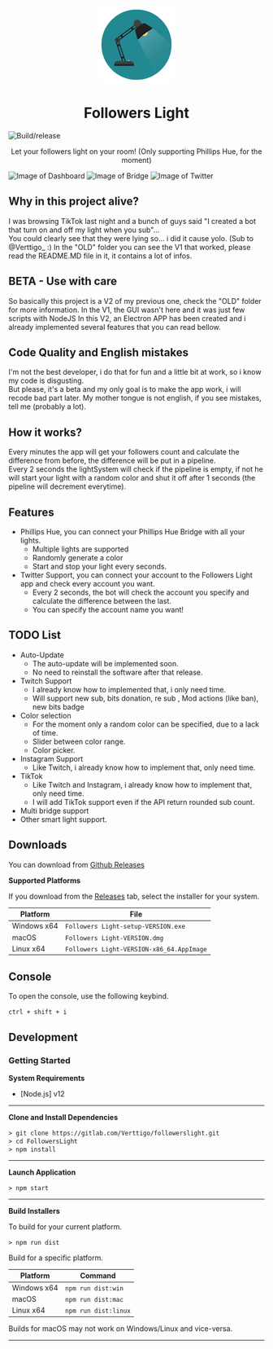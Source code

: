<p align="center"><img src="./build/icon.png" width="150px" height="150px" alt="FollowersLight"></p>

<h1 align="center">Followers Light</h1>

![Build/release](https://github.com/Verttigo28/FollowersLight/workflows/Build/release/badge.svg)

<p align="center">Let your followers light on your room! (Only supporting Phillips Hue, for the moment)</p>

![Image of Dashboard](https://i.ibb.co/BGpKTmT/Dashboard.png)
![Image of Bridge](https://i.ibb.co/0cCv0jT/Bridge.png)
![Image of Twitter](https://i.ibb.co/tsJS7Rd/Twitter.png)

## Why in this project alive?

I was browsing TikTok last night and a bunch of guys said "I created a bot that turn on and off my light when you sub"...<br>
You could clearly see that they were lying so... i did it cause yolo. (Sub to @Verttigo_ :)
In the "OLD" folder you can see the V1 that worked, please read the README.MD file in it, it contains a lot of infos.

## BETA - Use with care

So basically this project is a V2 of my previous one, check the "OLD" folder for more information.
In the V1, the GUI wasn't here and it was just few scripts with NodeJS
In this V2, an Electron APP has been created and i already implemented several features that you can read bellow.

## Code Quality and English mistakes

I'm not the best developer, i do that for fun and a little bit at work, so i know my code is disgusting.<br>
But please, it's a beta and my only goal is to make the app work, i will recode bad part later.
My mother tongue is not english, if you see mistakes, tell me (probably a lot). 

## How it works?

Every minutes the app will get your followers count and calculate the difference from before, the difference will be put in a pipeline.<br>
Every 2 seconds the lightSystem will check if the pipeline is empty, if not he will start your light with a random color and shut it off after 1 seconds (the pipeline will decrement everytime).

## Features

* Phillips Hue, you can connect your Phillips Hue Bridge with all your lights.
  * Multiple lights are supported
  * Randomly generate a color
  * Start and stop your light every seconds.
* Twitter Support, you can connect your account to the Followers Light app and check every account you want.
  * Every 2 seconds, the bot will check the account you specify and calculate the difference between the last.
  * You can specify the account name you want!
  
## TODO List

* Auto-Update
  * The auto-update will be implemented soon.
  * No need to reinstall the software after that release.
* Twitch Support
  * I already know how to implemented that, i only need time.
  * Will support new sub, bits donation, re sub , Mod actions (like ban), new bits badge
* Color selection
  * For the moment only a random color can be specified, due to a lack of time.
  * Slider between color range.
  * Color picker.
* Instagram Support
  * Like Twitch, i already know how to implement that, only need time.
* TikTok
  * Like Twitch and Instagram, i already know how to implement that, only need time.
  * I will add TikTok support even if the API return rounded sub count.
* Multi bridge support
* Other smart light support.

## Downloads

You can download from [Github Releases](https://github.com/Verttigo28/FollowersLight/releases/)


**Supported Platforms**

If you download from the [Releases](https://github.com/Verttigo28/FollowersLight/releases/) tab, select the installer for your system.

| Platform | File |
| -------- | ---- |
| Windows x64 | `Followers Light-setup-VERSION.exe` |
| macOS | `Followers Light-VERSION.dmg` |
| Linux x64 | `Followers Light-VERSION-x86_64.AppImage` |

## Console

To open the console, use the following keybind.

```console
ctrl + shift + i
```

## Development

### Getting Started

**System Requirements**

* [Node.js] v12

---

**Clone and Install Dependencies**

```console
> git clone https://gitlab.com/Verttigo/followerslight.git
> cd FollowersLight
> npm install
```

---

**Launch Application**

```console
> npm start
```

---

**Build Installers**

To build for your current platform.

```console
> npm run dist
```

Build for a specific platform.

| Platform    | Command              |
| ----------- | -------------------- |
| Windows x64 | `npm run dist:win`   |
| macOS       | `npm run dist:mac`   |
| Linux x64   | `npm run dist:linux` |

Builds for macOS may not work on Windows/Linux and vice-versa.

---
